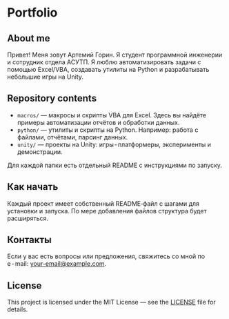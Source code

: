 # Portfolio

## About me

Привет! Меня зовут Артемий Горин. Я студент программной инженерии и сотрудник отдела АСУТП. Я люблю автоматизировать задачи с помощью Excel/VBA, создавать утилиты на Python и разрабатывать небольшие игры на Unity.

## Repository contents

- `macros/` — макросы и скрипты VBA для Excel. Здесь вы найдёте примеры автоматизации отчётов и обработки данных.
- `python/` — утилиты и скрипты на Python. Например: работа с файлами, отчётами, парсинг данных.
- `unity/` — проекты на Unity: игры ‑ платформеры, эксперименты и демонстрации.

Для каждой папки есть отдельный README с инструкциями по запуску.

## Как начать

Каждый проект имеет собственный README‑файл с шагами для установки и запуска. По мере добавления файлов структура будет расширяться.

## Контакты

Если у вас есть вопросы или предложения, свяжитесь со мной по e ‑ mail: your-email@example.com.

## License

This project is licensed under the MIT License — see the [LICENSE](LICENSE) file for details.
